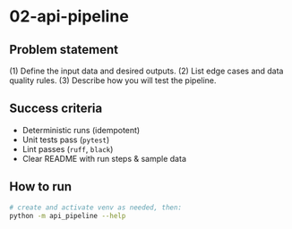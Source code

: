 # 02-api-pipeline

## Problem statement
(1) Define the input data and desired outputs.
(2) List edge cases and data quality rules.
(3) Describe how you will test the pipeline.

## Success criteria
- Deterministic runs (idempotent)
- Unit tests pass (`pytest`)
- Lint passes (`ruff`, `black`)
- Clear README with run steps & sample data

## How to run
```bash
# create and activate venv as needed, then:
python -m api_pipeline --help
```
